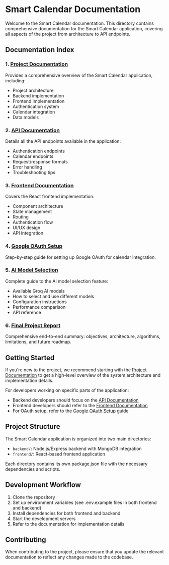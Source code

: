 # Smart Calendar Documentation

Welcome to the Smart Calendar documentation. This directory contains comprehensive documentation for the Smart Calendar application, covering all aspects of the project from architecture to API endpoints.

## Documentation Index

### 1. [Project Documentation](./project-documentation.md)

Provides a comprehensive overview of the Smart Calendar application, including:

- Project architecture
- Backend implementation
- Frontend implementation
- Authentication system
- Calendar integration
- Data models

### 2. [API Documentation](./api-documentation.md)

Details all the API endpoints available in the application:

- Authentication endpoints
- Calendar endpoints
- Request/response formats
- Error handling
- Troubleshooting tips

### 3. [Frontend Documentation](./frontend-documentation.md)

Covers the React frontend implementation:

- Component architecture
- State management
- Routing
- Authentication flow
- UI/UX design
- API integration

### 4. [Google OAuth Setup](./google-oauth-setup.md)

Step-by-step guide for setting up Google OAuth for calendar integration.

### 5. [AI Model Selection](./ai-model-selection.md)

Complete guide to the AI model selection feature:

- Available Groq AI models
- How to select and use different models
- Configuration instructions
- Performance comparison
- API reference

### 6. [Final Project Report](./final-report.md)

Comprehensive end-to-end summary: objectives, architecture, algorithms, limitations, and future roadmap.

## Getting Started

If you're new to the project, we recommend starting with the [Project Documentation](./project-documentation.md) to get a high-level overview of the system architecture and implementation details.

For developers working on specific parts of the application:

- Backend developers should focus on the [API Documentation](./api-documentation.md)
- Frontend developers should refer to the [Frontend Documentation](./frontend-documentation.md)
- For OAuth setup, refer to the [Google OAuth Setup](./google-oauth-setup.md) guide

## Project Structure

The Smart Calendar application is organized into two main directories:

- `backend/`: Node.js/Express backend with MongoDB integration
- `frontend/`: React-based frontend application

Each directory contains its own package.json file with the necessary dependencies and scripts.

## Development Workflow

1. Clone the repository
2. Set up environment variables (see .env.example files in both frontend and backend)
3. Install dependencies for both frontend and backend
4. Start the development servers
5. Refer to the documentation for implementation details

## Contributing

When contributing to the project, please ensure that you update the relevant documentation to reflect any changes made to the codebase.
